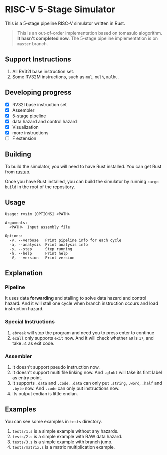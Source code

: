 # RISC-V 5-Stage Simulator

This is a 5-stage pipeline RISC-V simulator written in Rust.

> This is an out-of-order implementation based on tomasulo alogorithm.
> **It hasn't completed now.** The 5-stage pipeline implementation is on `master` branch.

## Support Instructions

1. All RV32I base instruction set.
2. Some RV32M instructions, such as `mul`, `mulh`, `mulhu`.

## Developing progress

- [x] RV32I base instruction set
- [x] Assembler
- [x] 5-stage pipeline
- [x] data hazard and control hazard
- [x] Visualization
- [x] more instructions
- [ ] F extension

## Building

To build the simulator, you will need to have Rust installed. You can
get Rust from [rustup](https://rustup.rs/).

Once you have Rust installed, you can build the simulator by running
`cargo build` in the root of the repository.

## Usage

```
Usage: rvsim [OPTIONS] <PATH>

Arguments:
  <PATH>  Input assembly file

Options:
  -v, --verbose   Print pipeline info for each cycle
  -a, --analysis  Print analysis info
  -s, --step      Step running
  -h, --help      Print help
  -V, --version   Print version
```

## Explanation

### Pipeline
It uses data **forwarding** and stalling to solve data hazard and control hazard. And it will stall one cycle when branch instruction occurs and load instruction hazard.

### Special Instructions
1. `ebreak` will stop the program and need you to press enter to continue
2. `ecall` only supports `exit` now. And it will check whether `a0` is `17`, and take `a1` as exit code.

### Assembler
1. It doesn't support pseudo instruction now.
2. It doesn't support multi file linking now. And `.globl` will take its first label as entry point.
3. It supports `.data` and `.code`. `.data` can only put `.string`, `.word`, `.half` and `.byte` now. And `.code` can only put instructions now.
4. Its output endian is little endian.

## Examples
You can see some examples in `tests` directory.
1. `tests/1.s` is a simple example without any hazards.
2. `tests/2.s` is a simple example with RAW data hazard.
3. `tests/3.s` is a simple example with branch jump.
4. `tests/matrix.s` is a matrix multiplication example.
